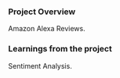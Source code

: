 ### Project Overview

 Amazon Alexa Reviews.


### Learnings from the project

 Sentiment Analysis.


